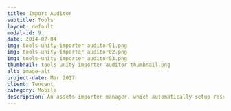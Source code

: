 ```yaml
---
title: Import Auditor 
subtitle: Tools
layout: default
modal-id: 9
date: 2014-07-04
img: tools-unity-importer auditor01.png
img: tools-unity-importer auditor02.png
img: tools-unity-importer auditor03.png
thumbnail: tools-unity-importer auditor-thumbnail.png
alt: image-alt
project-date: Mar 2017
client: Tencent
category: Mobile
description: An assets importer manager, which automatically setup resources when importing. You can use different presets and rules for different resources and folders.
---
```

